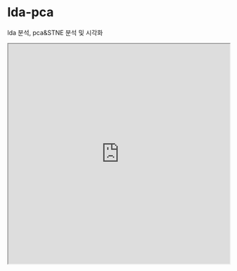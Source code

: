 # lda-pca
lda 분석, pca&amp;STNE 분석 및 시각화

<iframe src="http://59.10.38.6:31419/" width="100%" height="500"></iframe>
